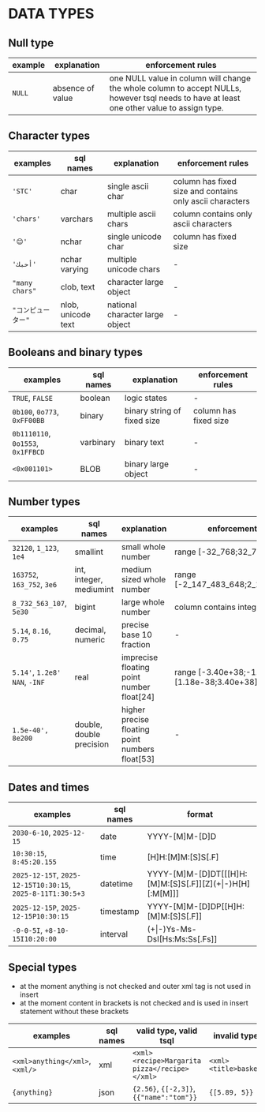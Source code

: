 # DATA TYPES
## Null type
| example | explanation | enforcement rules |
| - | - | - |
| `NULL` | absence of value | one NULL value in column will change the whole column to accept NULLs, however tsql needs to have at least one other value to assign type.

## Character types
| examples | sql names | explanation | enforcement rules |
| - | - | - | - |
| `'STC'` | char | single ascii char | column has fixed size and contains only ascii characters
| `'chars'` | varchars | multiple ascii chars | column contains only ascii characters
| `'😊'` | nchar | single unicode char | column has fixed size
| `'أحبك'` | nchar varying | multiple unicode chars | -
| `"many chars"` | clob, text | character large object | -
| `"コンピューター"` | nlob, unicode text | national character large object | -

## Booleans and binary types
| examples | sql names | explanation | enforcement rules |
| - | - | - | - |
| `TRUE`, `FALSE` | boolean | logic states | -
| `0b100`, `0o773`, `0xFF00BB` | binary | binary string of fixed size | column has fixed size
| `0b1110110`, `0o1553`, `0x1FFBCD` | varbinary | binary text | -
| `<0x001101>` | BLOB | binary large object | -

## Number types
| examples | sql names | explanation | enforcement rules |
| - | - | - | - |
|`32120`, `1_123`, `1e4` | smallint | small whole number | range [-32_768;32_767]
|`163752`, `163_752`, `3e6` | int, integer, mediumint | medium sized whole number | range [-2_147_483_648;2_147_483_647]
|`8_732_563_107`, `5e30` | bigint | large whole number | column contains integers
|`5.14`, `8.16`, `0.75` | decimal, numeric | precise base 10 fraction | -
|`5.14'`, `1.2e8'` `NAN`, `-INF` | real | imprecise floating point number float[24] | range [-3.40e+38;-1.18e-38] or [1.18e-38;3.40e+38]
|`1.5e-40', 8e200` | double, double precision | higher precise floating point numbers float[53] | -

## Dates and times
| examples | sql names | format |
| - | - | - |
| `2030-6-10`, `2025-12-15` | date | YYYY-[M]M-[D]D |
|`10:30:15`, `8:45:20.155` | time | [H]H:[M]M:[S]S[.F] |
|`2025-12-15T`, `2025-12-15T10:30:15`, `2025-8-11T1:30:5+3` | datetime | YYYY-[M]M-[D]DT[[[H]H:[M]M:[S]S[.F]][Z]\(+\|-\)H[H][:M[M]]] |
| `2025-12-15P`, `2025-12-15P10:30:15` | timestamp | YYYY-[M]M-[D]DP[[H]H:[M]M:[S]S[.F]] |
| `-0-0-5I`, `+8-10-15I10:20:00` | interval | \(+\|-\)Ys-Ms-DsI[Hs:Ms:Ss[.Fs]]

## Special types
* at the moment anything is not checked and outer xml tag is not used in insert
* at the moment content in brackets is not checked and is used in insert statement without these brackets

| examples | sql names | valid type, valid tsql | invalid type, valid tsql |
| - | - | - | - |
| `<xml>anything</xml>`, `<xml/>` | xml | `<xml><recipe>Margarita pizza</recipe></xml>` | `<xml><title>basketball</xml>`
| `{anything}` | json | `{2.56}`, `{[-2,3]}`, `{{"name":"tom"}}` | `{[5.89, 5}}`
